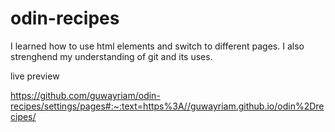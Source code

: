 # odin-recipes

I learned how to use html elements and switch to different pages. I also strenghend my understanding of git and its uses.

live preview

https://github.com/guwayriam/odin-recipes/settings/pages#:~:text=https%3A//guwayriam.github.io/odin%2Drecipes/

